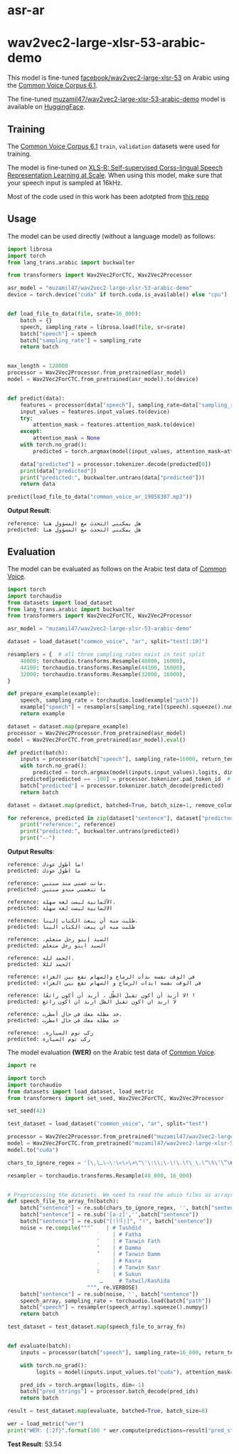 # asr-ar

# wav2vec2-large-xlsr-53-arabic-demo

This model is fine-tuned [facebook/wav2vec2-large-xlsr-53](https://huggingface.co/facebook/wav2vec2-large-xlsr-53) on Arabic using the [Common Voice Corpus 6.1](https://commonvoice.mozilla.org/en/datasets).

The fine-tuned [muzamil47/wav2vec2-large-xlsr-53-arabic-demo](https://huggingface.co/muzamil47/wav2vec2-large-xlsr-53-arabic-demo) model is available on [HuggingFace](https://huggingface.co/).

## Training

The [Common Voice Corpus 6.1](https://commonvoice.mozilla.org/en/datasets) `train`, `validation` datasets were used for training.

The model is fine-tuned on [XLS-R: Self-supervised Corss-lingual Speech Representation Learning at Scale](https://arxiv.org/pdf/2111.09296.pdf). 
When using this model, make sure that your speech input is sampled at 16kHz.

Most of the code used in this work has been adotpted from [this repo](https://github.com/lectly/wav2vec2-large-xlsr-53-egyptian-arabic) 

## Usage

The model can be used directly (without a language model) as follows:

```python
import librosa
import torch
from lang_trans.arabic import buckwalter

from transformers import Wav2Vec2ForCTC, Wav2Vec2Processor

asr_model = "muzamil47/wav2vec2-large-xlsr-53-arabic-demo"
device = torch.device("cuda" if torch.cuda.is_available() else "cpu")


def load_file_to_data(file, srate=16_000):
    batch = {}
    speech, sampling_rate = librosa.load(file, sr=srate)
    batch["speech"] = speech
    batch["sampling_rate"] = sampling_rate
    return batch


max_length = 128000
processor = Wav2Vec2Processor.from_pretrained(asr_model)
model = Wav2Vec2ForCTC.from_pretrained(asr_model).to(device)


def predict(data):
    features = processor(data["speech"], sampling_rate=data["sampling_rate"], return_tensors="pt", padding=True)
    input_values = features.input_values.to(device)
    try:
        attention_mask = features.attention_mask.to(device)
    except:
        attention_mask = None
    with torch.no_grad():
        predicted = torch.argmax(model(input_values, attention_mask=attention_mask).logits, dim=-1)

    data["predicted"] = processor.tokenizer.decode(predicted[0])
    print(data["predicted"])
    print("predicted:", buckwalter.untrans(data["predicted"]))
    return data

predict(load_file_to_data("common_voice_ar_19058307.mp3"))
```
**Output Result**:
```shell
reference: هل يمكنني التحدث مع المسؤول هنا
predicted: هل يمكنني التحدث مع المسؤول هنا
```

## Evaluation

The model can be evaluated as follows on the Arabic test data of [Common Voice](https://huggingface.co/datasets/common_voice). 

```python
import torch
import torchaudio
from datasets import load_dataset
from lang_trans.arabic import buckwalter
from transformers import Wav2Vec2ForCTC, Wav2Vec2Processor

asr_model = "muzamil47/wav2vec2-large-xlsr-53-arabic-demo"

dataset = load_dataset("common_voice", "ar", split="test[:10]")

resamplers = {  # all three sampling rates exist in test split
    48000: torchaudio.transforms.Resample(48000, 16000),
    44100: torchaudio.transforms.Resample(44100, 16000),
    32000: torchaudio.transforms.Resample(32000, 16000),
}

def prepare_example(example):
    speech, sampling_rate = torchaudio.load(example["path"])
    example["speech"] = resamplers[sampling_rate](speech).squeeze().numpy()
    return example

dataset = dataset.map(prepare_example)
processor = Wav2Vec2Processor.from_pretrained(asr_model)
model = Wav2Vec2ForCTC.from_pretrained(asr_model).eval()

def predict(batch):
    inputs = processor(batch["speech"], sampling_rate=16000, return_tensors="pt", padding=True)
    with torch.no_grad():
        predicted = torch.argmax(model(inputs.input_values).logits, dim=-1)
    predicted[predicted == -100] = processor.tokenizer.pad_token_id  # see fine-tuning script
    batch["predicted"] = processor.tokenizer.batch_decode(predicted)
    return batch

dataset = dataset.map(predict, batched=True, batch_size=1, remove_columns=["speech"])

for reference, predicted in zip(dataset["sentence"], dataset["predicted"]):
    print("reference:", reference)
    print("predicted:", buckwalter.untrans(predicted))
    print("--")

```
**Output Results**:
```shell
reference: ما أطول عودك!
predicted: ما اطول عودك

reference: ماتت عمتي منذ سنتين.
predicted: ما تتعمتي منذو سنتين

reference: الألمانية ليست لغة سهلة.
predicted: الالمانية ليست لغة سهلة

reference: طلبت منه أن يبعث الكتاب إلينا.
predicted: طلبت منه ان يبعث الكتاب الينا

reference: .السيد إيتو رجل متعلم
predicted: السيد ايتو رجل متعلم

reference: الحمد لله.
predicted: الحمذ لللا

reference: في الوقت نفسه بدأت الرماح والسهام تقع بين الغزاة
predicted: في الوقت نفسه ابدات الرماح و السهام تقع بين الغزاء

reference: لا أريد أن أكون ثقيلَ الظِّل ، أريد أن أكون رائعًا! !
predicted: لا اريد ان اكون ثقيل الظل اريد ان اكون رائع

reference: خذ مظلة معك في حال أمطرت.
predicted: خذ مظلة معك في حال امطرت

reference: .ركب توم السيارة
predicted: ركب توم السيارة
```

The model evaluation **(WER)** on the Arabic test data of [Common Voice](https://huggingface.co/datasets/common_voice). 

```python
import re

import torch
import torchaudio
from datasets import load_dataset, load_metric
from transformers import set_seed, Wav2Vec2ForCTC, Wav2Vec2Processor

set_seed(42)

test_dataset = load_dataset("common_voice", "ar", split="test")

processor = Wav2Vec2Processor.from_pretrained("muzamil47/wav2vec2-large-xlsr-53-arabic-demo")
model = Wav2Vec2ForCTC.from_pretrained("muzamil47/wav2vec2-large-xlsr-53-arabic-demo")
model.to("cuda")

chars_to_ignore_regex = '[\,\؟\.\!\-\;\\:\'\"\☭\«\»\؛\—\ـ\_\،\“\%\‘\”\�]'

resampler = torchaudio.transforms.Resample(48_000, 16_000)


# Preprocessing the datasets. We need to read the aduio files as arrays
def speech_file_to_array_fn(batch):
    batch["sentence"] = re.sub(chars_to_ignore_regex, '', batch["sentence"]).lower()
    batch["sentence"] = re.sub('[a-z]','',batch["sentence"])
    batch["sentence"] = re.sub("[إأٱآا]", "ا", batch["sentence"])
    noise = re.compile(""" ّ    | # Tashdid
                             َ    | # Fatha
                             ً    | # Tanwin Fath
                             ُ    | # Damma
                             ٌ    | # Tanwin Damm
                             ِ    | # Kasra
                             ٍ    | # Tanwin Kasr
                             ْ    | # Sukun
                             ـ     # Tatwil/Kashida
                         """, re.VERBOSE)
    batch["sentence"] = re.sub(noise, '', batch["sentence"])
    speech_array, sampling_rate = torchaudio.load(batch["path"])
    batch["speech"] = resampler(speech_array).squeeze().numpy()
    return batch

test_dataset = test_dataset.map(speech_file_to_array_fn)


def evaluate(batch):
    inputs = processor(batch["speech"], sampling_rate=16_000, return_tensors="pt", padding=True)

    with torch.no_grad():
         logits = model(inputs.input_values.to("cuda"), attention_mask=inputs.attention_mask.to("cuda")).logits

    pred_ids = torch.argmax(logits, dim=-1)
    batch["pred_strings"] = processor.batch_decode(pred_ids)
    return batch

result = test_dataset.map(evaluate, batched=True, batch_size=8)

wer = load_metric("wer")
print("WER: {:2f}".format(100 * wer.compute(predictions=result["pred_strings"], references=result["sentence"])))

```

**Test Result**: 53.54
